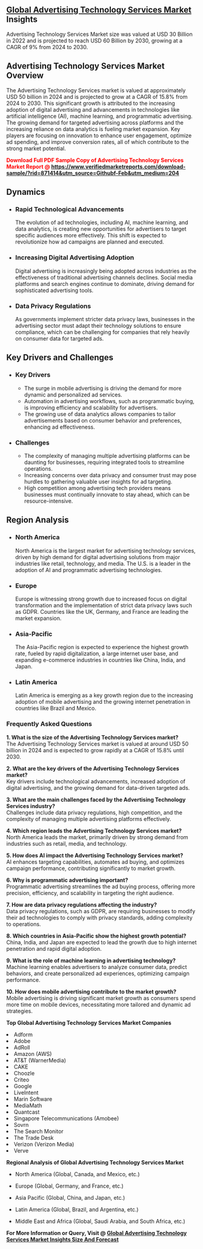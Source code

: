 <h2><a href="https://www.verifiedmarketreports.com/download-sample/?rid=871414&amp;utm_source=Githubf&amp;utm_medium=204" target="_blank">Global Advertising Technology Services Market</a> Insights</h2><p>Advertising Technology Services Market size was valued at USD 30 Billion in 2022 and is projected to reach USD 60 Billion by 2030, growing at a CAGR of 9% from 2024 to 2030.</p><p> <h2>Advertising Technology Services Market Overview</h2> <p>The Advertising Technology Services market is valued at approximately USD 50 billion in 2024 and is projected to grow at a CAGR of 15.8% from 2024 to 2030. This significant growth is attributed to the increasing adoption of digital advertising and advancements in technologies like artificial intelligence (AI), machine learning, and programmatic advertising. The growing demand for targeted advertising across platforms and the increasing reliance on data analytics is fueling market expansion. Key players are focusing on innovation to enhance user engagement, optimize ad spending, and improve conversion rates, all of which contribute to the strong market potential.</p> <p><strong><p><span class=""><span style="color: #ff0000;"><strong>Download Full PDF Sample Copy of Advertising Technology Services Market Report</strong> @ </span><a href="https://www.verifiedmarketreports.com/download-sample/?rid=871414&amp;utm_source=Githubf-Feb&amp;utm_medium=204" target="_blank">https://www.verifiedmarketreports.com/download-sample/?rid=871414&amp;utm_source=Githubf-Feb&amp;utm_medium=204</a></span></p></strong></p> <h2>Dynamics</h2> <ul> <li><h3>Rapid Technological Advancements</h3> The evolution of ad technologies, including AI, machine learning, and data analytics, is creating new opportunities for advertisers to target specific audiences more effectively. This shift is expected to revolutionize how ad campaigns are planned and executed.</li> <li><h3>Increasing Digital Advertising Adoption</h3> Digital advertising is increasingly being adopted across industries as the effectiveness of traditional advertising channels declines. Social media platforms and search engines continue to dominate, driving demand for sophisticated advertising tools.</li> <li><h3>Data Privacy Regulations</h3> As governments implement stricter data privacy laws, businesses in the advertising sector must adapt their technology solutions to ensure compliance, which can be challenging for companies that rely heavily on consumer data for targeted ads.</li> </ul> <h2>Key Drivers and Challenges</h2> <ul> <li><h3>Key Drivers</h3> <ul> <li>The surge in mobile advertising is driving the demand for more dynamic and personalized ad services.</li> <li>Automation in advertising workflows, such as programmatic buying, is improving efficiency and scalability for advertisers.</li> <li>The growing use of data analytics allows companies to tailor advertisements based on consumer behavior and preferences, enhancing ad effectiveness.</li> </ul> </li> <li><h3>Challenges</h3> <ul> <li>The complexity of managing multiple advertising platforms can be daunting for businesses, requiring integrated tools to streamline operations.</li> <li>Increasing concerns over data privacy and consumer trust may pose hurdles to gathering valuable user insights for ad targeting.</li> <li>High competition among advertising tech providers means businesses must continually innovate to stay ahead, which can be resource-intensive.</li> </ul> </li> </ul> <h2>Region Analysis</h2> <ul> <li><h3>North America</h3> North America is the largest market for advertising technology services, driven by high demand for digital advertising solutions from major industries like retail, technology, and media. The U.S. is a leader in the adoption of AI and programmatic advertising technologies.</li> <li><h3>Europe</h3> Europe is witnessing strong growth due to increased focus on digital transformation and the implementation of strict data privacy laws such as GDPR. Countries like the UK, Germany, and France are leading the market expansion.</li> <li><h3>Asia-Pacific</h3> The Asia-Pacific region is expected to experience the highest growth rate, fueled by rapid digitalization, a large internet user base, and expanding e-commerce industries in countries like China, India, and Japan.</li> <li><h3>Latin America</h3> Latin America is emerging as a key growth region due to the increasing adoption of mobile advertising and the growing internet penetration in countries like Brazil and Mexico.</li> </ul> <h3>Frequently Asked Questions</h3> <p><strong>1. What is the size of the Advertising Technology Services market?</strong><br> The Advertising Technology Services market is valued at around USD 50 billion in 2024 and is expected to grow rapidly at a CAGR of 15.8% until 2030.</p> <p><strong>2. What are the key drivers of the Advertising Technology Services market?</strong><br> Key drivers include technological advancements, increased adoption of digital advertising, and the growing demand for data-driven targeted ads.</p> <p><strong>3. What are the main challenges faced by the Advertising Technology Services industry?</strong><br> Challenges include data privacy regulations, high competition, and the complexity of managing multiple advertising platforms effectively.</p> <p><strong>4. Which region leads the Advertising Technology Services market?</strong><br> North America leads the market, primarily driven by strong demand from industries such as retail, media, and technology.</p> <p><strong>5. How does AI impact the Advertising Technology Services market?</strong><br> AI enhances targeting capabilities, automates ad buying, and optimizes campaign performance, contributing significantly to market growth.</p> <p><strong>6. Why is programmatic advertising important?</strong><br> Programmatic advertising streamlines the ad buying process, offering more precision, efficiency, and scalability in targeting the right audience.</p> <p><strong>7. How are data privacy regulations affecting the industry?</strong><br> Data privacy regulations, such as GDPR, are requiring businesses to modify their ad technologies to comply with privacy standards, adding complexity to operations.</p> <p><strong>8. Which countries in Asia-Pacific show the highest growth potential?</strong><br> China, India, and Japan are expected to lead the growth due to high internet penetration and rapid digital adoption.</p> <p><strong>9. What is the role of machine learning in advertising technology?</strong><br> Machine learning enables advertisers to analyze consumer data, predict behaviors, and create personalized ad experiences, optimizing campaign performance.</p> <p><strong>10. How does mobile advertising contribute to the market growth?</strong><br> Mobile advertising is driving significant market growth as consumers spend more time on mobile devices, necessitating more tailored and dynamic ad strategies.</p> </p><p><strong>Top Global Advertising Technology Services Market Companies</strong></p><div data-test-id=""><p><li>Adform</li><li> Adobe</li><li> AdRoll</li><li> Amazon (AWS)</li><li> AT&T (WarnerMedia)</li><li> CAKE</li><li> Choozle</li><li> Criteo</li><li> Google</li><li> LiveIntent</li><li> Marin Software</li><li> MediaMath</li><li> Quantcast</li><li> Singapore Telecommunications (Amobee)</li><li> Sovrn</li><li> The Search Monitor</li><li> The Trade Desk</li><li> Verizon (Verizon Media)</li><li> Verve</li></p><div><strong>Regional Analysis of&nbsp;Global Advertising Technology Services Market</strong></div><ul><li dir="ltr"><p dir="ltr">North America&nbsp;(Global, Canada, and Mexico, etc.)</p></li><li dir="ltr"><p dir="ltr">Europe (Global, Germany, and France, etc.)</p></li><li dir="ltr"><p dir="ltr">Asia Pacific&nbsp;(Global, China, and Japan, etc.)</p></li><li dir="ltr"><p dir="ltr">Latin America&nbsp;(Global, Brazil, and Argentina, etc.)</p></li><li dir="ltr">Middle East and Africa&nbsp;(Global, Saudi Arabia, and South Africa, etc.)</li></ul><p><strong>For More Information or Query, Visit @&nbsp;</strong><strong><a href="https://www.verifiedmarketreports.com/product/advertising-technology-services-market/?utm_source=Githubf&amp;utm_medium=204" target="_blank">Global Advertising Technology Services Market Insights Size And Forecast</a></strong></p></div>
